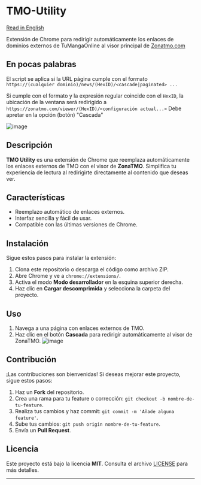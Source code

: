 # TMO-Utility
[Read in English](README.md)

Extensión de Chrome para redirigir automáticamente los enlaces de dominios externos de TuMangaOnline al visor principal de [Zonatmo.com](https://zonatmo.com)

## En pocas palabras
El script se aplica si la URL página cumple con el formato `https://(cualquier dominio)/news/(HexID)/<cascade|paginated> ...`

Si cumple con el formato y la expresión regular coincide con el `HexID`, la ubicación de la ventana será
redirigido a `https://zonatmo.com/viewer/(HexID)/<configuración actual...>`
Debe apretar en la opción (botón) "Cascada"

![image](https://github.com/user-attachments/assets/d9743ac3-b8b0-4cb5-8b09-dc47d3c705fd)

## Descripción
**TMO Utility** es una extensión de Chrome que reemplaza automáticamente los enlaces externos de TMO con el visor de **ZonaTMO**. Simplifica tu experiencia de lectura al redirigirte directamente al contenido que deseas ver.

## Características
- Reemplazo automático de enlaces externos.
- Interfaz sencilla y fácil de usar.
- Compatible con las últimas versiones de Chrome.

## Instalación
Sigue estos pasos para instalar la extensión:

1. Clona este repositorio o descarga el código como archivo ZIP.
2. Abre Chrome y ve a `chrome://extensions/`.
3. Activa el modo **Modo desarrollador** en la esquina superior derecha.
4. Haz clic en **Cargar descomprimida** y selecciona la carpeta del proyecto.

## Uso
1. Navega a una página con enlaces externos de TMO.
2. Haz clic en el botón **Cascada** para redirigir automáticamente al visor de ZonaTMO.
![image](https://github.com/user-attachments/assets/b05d7fbc-beba-4164-86a0-19f9ca2d9034)


## Contribución
¡Las contribuciones son bienvenidas! Si deseas mejorar este proyecto, sigue estos pasos:

1. Haz un **Fork** del repositorio.
2. Crea una rama para tu feature o corrección: `git checkout -b nombre-de-tu-feature`.
3. Realiza tus cambios y haz commit: `git commit -m 'Añade alguna feature'`.
4. Sube tus cambios: `git push origin nombre-de-tu-feature`.
5. Envía un **Pull Request**.

## Licencia
Este proyecto está bajo la licencia **MIT**. Consulta el archivo [LICENSE](LICENSE) para más detalles.

---
